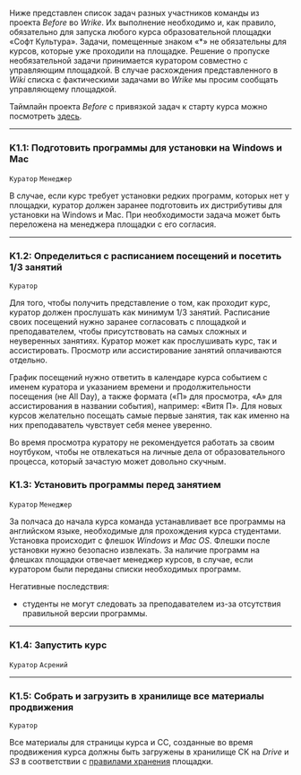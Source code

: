 Ниже представлен список задач разных участников команды из проекта *Before* во *Wrike*. Их выполнение необходимо и, как правило, обязательно для запуска любого курса образовательной площадки «Софт Культура». Задачи, помещенные знаком «\*» не обязательны для курсов, которые уже проходили на площадке. Решение о пропуске необязательной задачи принимается куратором совместно с управляющим площадкой. В случае расхождения представленного в *Wiki* списка с фактическими задачами во *Wrike* мы просим сообщать управляющему площадкой.

Таймлайн проекта *Before* с привязкой задач к старту курса можно посмотреть [здесь](https://www.wrike.com/timeline/index.html?id=KsZQrLSREuB1SkIThStECKhMPu2gIKyH|IEYTGMJVGA3TGLSTGY).

***

### K1.1: Подготовить программы для установки на Windows и Mac
`Куратор` `Менеджер`

В случае, если курс требует установки редких программ, которых нет у площадки, куратор должен заранее подготовить их дистрибутивы для установки на Windows и Mac. При необходимости задача может быть переложена на менеджера площадки с его согласия.

***

### K1.2: Определиться с расписанием посещений и&nbsp;посетить 1/3 занятий
`Куратор`

Для того, чтобы получить представление о том, как проходит курс, куратор должен прослушать как минимум 1/3 занятий. Расписание своих посещений нужно заранее согласовать с площадкой и преподавателем, чтобы присутствовать на самых сложных и неуверенных занятиях. Куратор может как прослушивать курс, так и ассистировать. Просмотр или ассистирование занятий оплачиваются отдельно.

График посещений нужно ответить в календаре курса событием с именем куратора и указанием времени и продолжительности посещения (не All Day), а также формата («П» для просмотра, «А» для ассистирования в названии события), например: «Витя П». Для новых курсов желательно посещать самые первые занятия, так как именно на них преподаватель чувствует себя менее уверенно.

Во время просмотра куратору не рекомендуется работать за своим ноутбуком, чтобы не отвлекаться на личные дела от образовательного процесса, который зачастую может довольно скучным.


### K1.3: Установить программы перед занятием
`Куратор` `Менеджер`

За полчаса до начала курса команда устанавливает все программы на английском языке, необходимые для прохождения курса студентами. Установка происходит с флешок *Windows* и *Mac OS*. Флешки после установки нужно безопасно извлекать. За наличие программ на флешках площадки отвечает менеджер курсов, в случае, если куратором были переданы списки необходимых программ.

Негативные последствия:

* студенты не могут следовать за преподавателем из-за отсутствия правильной версии программы.

***

### K1.4: Запустить курс
`Куратор` `Асрений`

***

### K1.5: Собрать и загрузить в хранилище все материалы продвижения
`Куратор`

Все материалы для страницы курса и СС, созданные во время продвижения курса должны быть загружены в хранилище СК на *Drive* и *S3* в соответствии с [правилами хранения](???) площадки.
